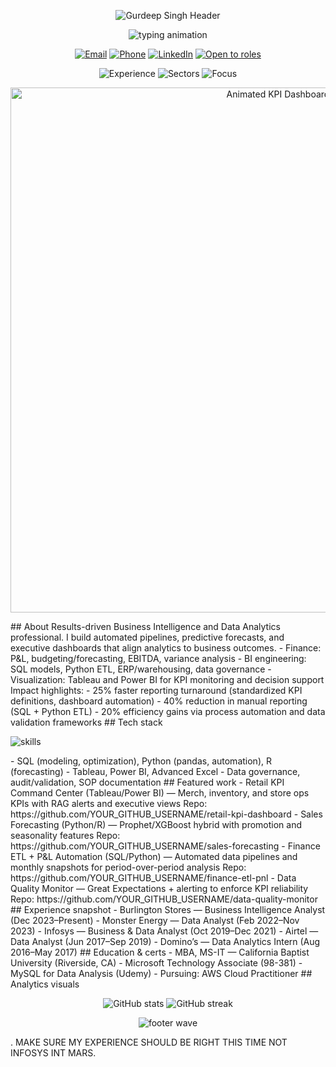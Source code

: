  <p align="center"> <img src="https://capsule-render.vercel.app/api?type=waving&color=0:0ea5e9,100:22c55e&height=220&section=header&text=Gurdeep%20Singh&fontSize=56&fontColor=ffffff&animation=twinkling&desc=Business%20Analytics%20%7C%20BI%20%7C%20Finance&descAlignY=60" alt="Gurdeep Singh Header"/> </p> <!-- Typing headline --> <p align="center"> <img src="https://readme-typing-svg.demolab.com?font=Inter&weight=600&size=24&pause=1100&color=22C55E&center=true&vCenter=true&width=900&lines=Turning+data+into+decisions+that+move+the+P%26L;KPI-driven+dashboards+and+automated+reporting;SQL+%7C+Python+%7C+R+%7C+Tableau+%7C+Power+BI;Forecasting+%7C+Budgeting+%7C+Data+Governance" alt="typing animation"> </p> <p align="center"> <a href="mailto:gurdeepsaini05@gmail.com"><img src="https://img.shields.io/badge/Email-gurdeepsaini05%40gmail.com-0ea5e9?style=for-the-badge&logo=gmail&logoColor=white" alt="Email"></a> <a href="tel:+17023243864"><img src="https://img.shields.io/badge/Call-702%E2%80%93324%E2%80%933864-22c55e?style=for-the-badge&logo=signal&logoColor=white" alt="Phone"></a> <a href="https://www.linkedin.com/in/YOUR_LINKEDIN_HANDLE/" target="_blank"><img src="https://img.shields.io/badge/LinkedIn-Profile-0a66c2?style=for-the-badge&logo=linkedin&logoColor=white" alt="LinkedIn"></a> <a href="mailto:gurdeepsaini05@gmail.com?subject=BI%2FAnalytics%20Collab"><img src="https://img.shields.io/badge/Open%20to-BI%20%26%20Analytics%20Roles-6b7280?style=for-the-badge" alt="Open to roles"></a> </p> <!-- Quick stats --> <p align="center"> <img src="https://img.shields.io/badge/Experience-9%2B%20years-111827?style=for-the-badge&labelColor=111827&color=22c55e" alt="Experience"/> <img src="https://img.shields.io/badge/Sectors-Retail%20%7C%20Beverage%20%7C%20Tech-111827?style=for-the-badge&labelColor=111827&color=0ea5e9" alt="Sectors"/> <img src="https://img.shields.io/badge/Focus-Finance%20%7C%20Ops%20%7C%20Growth-111827?style=for-the-badge&labelColor=111827&color=f59e0b" alt="Focus"/> </p> <!-- Hero visual (replace with your own GIF or SVG) --> <p align="center"> <img src="assets/ba_dashboard_hero.gif" alt="Animated KPI Dashboard" width="840"> </p> ## About Results-driven Business Intelligence and Data Analytics professional. I build automated pipelines, predictive forecasts, and executive dashboards that align analytics to business outcomes. - Finance: P&L, budgeting/forecasting, EBITDA, variance analysis - BI engineering: SQL models, Python ETL, ERP/warehousing, data governance - Visualization: Tableau and Power BI for KPI monitoring and decision support Impact highlights: - 25% faster reporting turnaround (standardized KPI definitions, dashboard automation) - 40% reduction in manual reporting (SQL + Python ETL) - 20% efficiency gains via process automation and data validation frameworks ## Tech stack <p> <img src="https://skillicons.dev/icons?i=python,r,sqlite,postgres,aws,git,tableau,powerbi,excel&theme=light" alt="skills"/> </p> - SQL (modeling, optimization), Python (pandas, automation), R (forecasting) - Tableau, Power BI, Advanced Excel - Data governance, audit/validation, SOP documentation ## Featured work - Retail KPI Command Center (Tableau/Power BI) — Merch, inventory, and store ops KPIs with RAG alerts and executive views Repo: https://github.com/YOUR_GITHUB_USERNAME/retail-kpi-dashboard - Sales Forecasting (Python/R) — Prophet/XGBoost hybrid with promotion and seasonality features Repo: https://github.com/YOUR_GITHUB_USERNAME/sales-forecasting - Finance ETL + P&L Automation (SQL/Python) — Automated data pipelines and monthly snapshots for period-over-period analysis Repo: https://github.com/YOUR_GITHUB_USERNAME/finance-etl-pnl - Data Quality Monitor — Great Expectations + alerting to enforce KPI reliability Repo: https://github.com/YOUR_GITHUB_USERNAME/data-quality-monitor ## Experience snapshot - Burlington Stores — Business Intelligence Analyst (Dec 2023–Present) - Monster Energy — Data Analyst (Feb 2022–Nov 2023) - Infosys — Business & Data Analyst (Oct 2019–Dec 2021) - Airtel — Data Analyst (Jun 2017–Sep 2019) - Domino’s — Data Analytics Intern (Aug 2016–May 2017) ## Education & certs - MBA, MS-IT — California Baptist University (Riverside, CA) - Microsoft Technology Associate (98-381) - MySQL for Data Analysis (Udemy) - Pursuing: AWS Cloud Practitioner ## Analytics visuals <p align="center"> <img src="https://github-readme-stats.vercel.app/api?username=YOUR_GITHUB_USERNAME&show_icons=true&theme=transparent&hide_title=true&hide_rank=true" alt="GitHub stats"> <img src="https://github-readme-streak-stats.herokuapp.com?user=YOUR_GITHUB_USERNAME&theme=transparent" alt="GitHub streak"> </p> <!-- Animated footer --> <p align="center"> <img src="https://capsule-render.vercel.app/api?type=waving&color=0:22c55e,100:0ea5e9&height=140&section=footer" alt="footer wave"/> </p>. MAKE SURE MY EXPERIENCE SHOULD BE RIGHT THIS TIME NOT INFOSYS INT MARS.
